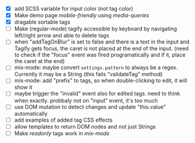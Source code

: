- [x] add SCSS variable for input color (not tag color)
- [x] Make demo page *mobile-friendly* using *media-queries*
- [x] dragable sortable tags
- [ ] Make (regular-mode) tagify accessible by keyboard by navigating left/right arrow and able to delete tags
- [ ] when "addTagOnBlur" is set to false and there is a text in the input and Tagify gets focus, the caret is not placed at the end of the input.
  (need to check if the "focus" event was fired programatically and if it, place the caret at the end)
- [ ] mix-mode: maybe convert `settings.pattern` to always be a regex. Currently it may be a String (this fails "validateTag" method)
- [ ] mix-mode: add "prefix" to tags, so when double-clicking to edit, it will show it
- [ ] maybe trigger the "invalid" event also for edited tags. need to think when exactly. probbaly not on "input" event, it's too much
- [ ] use DOM mutation to detect changes and update "this.value" automatically
- [ ] add examples of added tag CSS effects
- [ ] allow templates to return DOM nodes and not just Strings
- [ ] Make *readonly* tags work in *mix-mode*
